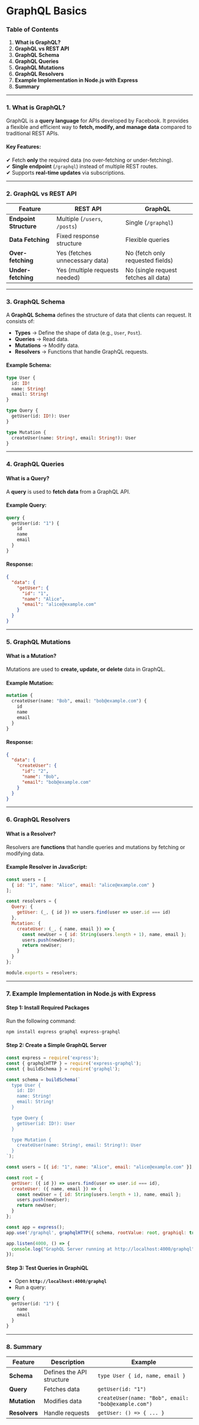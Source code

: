 # GraphQL Basics

### **Table of Contents**

1. **What is GraphQL?**
2. **GraphQL vs REST API**
3. **GraphQL Schema**
4. **GraphQL Queries**
5. **GraphQL Mutations**
6. **GraphQL Resolvers**
7. **Example Implementation in Node.js with Express**
8. **Summary**

***

### **1. What is GraphQL?**

GraphQL is a **query language** for APIs developed by Facebook. It provides a flexible and efficient way to **fetch, modify, and manage data** compared to traditional REST APIs.

#### **Key Features:**

✔ Fetch **only** the required data (no over-fetching or under-fetching).\
✔ **Single endpoint** (`/graphql`) instead of multiple REST routes.\
✔ Supports **real-time updates** via subscriptions.

***

### **2. GraphQL vs REST API**

| Feature                | REST API                       | GraphQL                              |
| ---------------------- | ------------------------------ | ------------------------------------ |
| **Endpoint Structure** | Multiple (`/users`, `/posts`)  | Single (`/graphql`)                  |
| **Data Fetching**      | Fixed response structure       | Flexible queries                     |
| **Over-fetching**      | Yes (fetches unnecessary data) | No (fetch only requested fields)     |
| **Under-fetching**     | Yes (multiple requests needed) | No (single request fetches all data) |

***

### **3. GraphQL Schema**

A **GraphQL Schema** defines the structure of data that clients can request. It consists of:

* **Types** → Define the shape of data (e.g., `User`, `Post`).
* **Queries** → Read data.
* **Mutations** → Modify data.
* **Resolvers** → Functions that handle GraphQL requests.

#### **Example Schema:**

```graphql
type User {
  id: ID!
  name: String!
  email: String!
}

type Query {
  getUser(id: ID!): User
}

type Mutation {
  createUser(name: String!, email: String!): User
}
```

***

### **4. GraphQL Queries**

#### **What is a Query?**

A **query** is used to **fetch data** from a GraphQL API.

#### **Example Query:**

```graphql
query {
  getUser(id: "1") {
    id
    name
    email
  }
}
```

#### **Response:**

```json
{
  "data": {
    "getUser": {
      "id": "1",
      "name": "Alice",
      "email": "alice@example.com"
    }
  }
}
```

***

### **5. GraphQL Mutations**

#### **What is a Mutation?**

Mutations are used to **create, update, or delete** data in GraphQL.

#### **Example Mutation:**

```graphql
mutation {
  createUser(name: "Bob", email: "bob@example.com") {
    id
    name
    email
  }
}
```

#### **Response:**

```json
{
  "data": {
    "createUser": {
      "id": "2",
      "name": "Bob",
      "email": "bob@example.com"
    }
  }
}
```

***

### **6. GraphQL Resolvers**

#### **What is a Resolver?**

Resolvers are **functions** that handle queries and mutations by fetching or modifying data.

#### **Example Resolver in JavaScript:**

```javascript
const users = [
  { id: "1", name: "Alice", email: "alice@example.com" }
];

const resolvers = {
  Query: {
    getUser: (_, { id }) => users.find(user => user.id === id)
  },
  Mutation: {
    createUser: (_, { name, email }) => {
      const newUser = { id: String(users.length + 1), name, email };
      users.push(newUser);
      return newUser;
    }
  }
};

module.exports = resolvers;
```

***

### **7. Example Implementation in Node.js with Express**

#### **Step 1: Install Required Packages**

Run the following command:

```bash
npm install express graphql express-graphql
```

#### **Step 2: Create a Simple GraphQL Server**

```javascript
const express = require('express');
const { graphqlHTTP } = require('express-graphql');
const { buildSchema } = require('graphql');

const schema = buildSchema(`
  type User {
    id: ID!
    name: String!
    email: String!
  }

  type Query {
    getUser(id: ID!): User
  }

  type Mutation {
    createUser(name: String!, email: String!): User
  }
`);

const users = [{ id: "1", name: "Alice", email: "alice@example.com" }];

const root = {
  getUser: ({ id }) => users.find(user => user.id === id),
  createUser: ({ name, email }) => {
    const newUser = { id: String(users.length + 1), name, email };
    users.push(newUser);
    return newUser;
  }
};

const app = express();
app.use('/graphql', graphqlHTTP({ schema, rootValue: root, graphiql: true }));

app.listen(4000, () => {
  console.log("GraphQL Server running at http://localhost:4000/graphql");
});
```

#### **Step 3: Test Queries in GraphiQL**

* Open **`http://localhost:4000/graphql`**
* Run a query:

```graphql
query {
  getUser(id: "1") {
    name
    email
  }
}
```

***

### **8. Summary**

| Feature       | Description               | Example                                             |
| ------------- | ------------------------- | --------------------------------------------------- |
| **Schema**    | Defines the API structure | `type User { id, name, email }`                     |
| **Query**     | Fetches data              | `getUser(id: "1")`                                  |
| **Mutation**  | Modifies data             | `createUser(name: "Bob", email: "bob@example.com")` |
| **Resolvers** | Handle requests           | `getUser: () => { ... }`                            |
